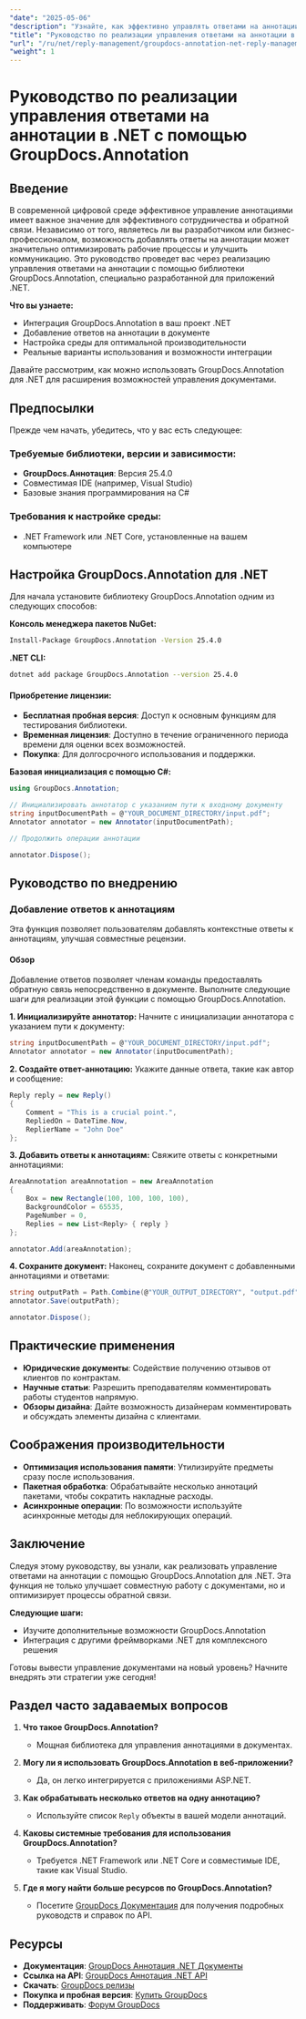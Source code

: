 ```yaml
---
"date": "2025-05-06"
"description": "Узнайте, как эффективно управлять ответами на аннотации с помощью GroupDocs.Annotation для .NET. Это руководство охватывает интеграцию, добавление ответов и практические примеры использования."
"title": "Руководство по реализации управления ответами на аннотации в .NET с помощью GroupDocs.Annotation"
"url": "/ru/net/reply-management/groupdocs-annotation-net-reply-management-guide/"
"weight": 1
---
```


# Руководство по реализации управления ответами на аннотации в .NET с помощью GroupDocs.Annotation

## Введение

В современной цифровой среде эффективное управление аннотациями имеет важное значение для эффективного сотрудничества и обратной связи. Независимо от того, являетесь ли вы разработчиком или бизнес-профессионалом, возможность добавлять ответы на аннотации может значительно оптимизировать рабочие процессы и улучшить коммуникацию. Это руководство проведет вас через реализацию управления ответами на аннотации с помощью библиотеки GroupDocs.Annotation, специально разработанной для приложений .NET.

**Что вы узнаете:**
- Интеграция GroupDocs.Annotation в ваш проект .NET
- Добавление ответов на аннотации в документе
- Настройка среды для оптимальной производительности
- Реальные варианты использования и возможности интеграции

Давайте рассмотрим, как можно использовать GroupDocs.Annotation для .NET для расширения возможностей управления документами.

## Предпосылки

Прежде чем начать, убедитесь, что у вас есть следующее:

### Требуемые библиотеки, версии и зависимости:
- **GroupDocs.Аннотация**: Версия 25.4.0
- Совместимая IDE (например, Visual Studio)
- Базовые знания программирования на C#

### Требования к настройке среды:
- .NET Framework или .NET Core, установленные на вашем компьютере

## Настройка GroupDocs.Annotation для .NET

Для начала установите библиотеку GroupDocs.Annotation одним из следующих способов:

**Консоль менеджера пакетов NuGet:**
```bash
Install-Package GroupDocs.Annotation -Version 25.4.0
```

**.NET CLI:**
```bash
dotnet add package GroupDocs.Annotation --version 25.4.0
```

#### Приобретение лицензии:
- **Бесплатная пробная версия**: Доступ к основным функциям для тестирования библиотеки.
- **Временная лицензия**: Доступно в течение ограниченного периода времени для оценки всех возможностей.
- **Покупка**: Для долгосрочного использования и поддержки.

**Базовая инициализация с помощью C#:**
```csharp
using GroupDocs.Annotation;

// Инициализировать аннотатор с указанием пути к входному документу
string inputDocumentPath = @"YOUR_DOCUMENT_DIRECTORY/input.pdf";
Annotator annotator = new Annotator(inputDocumentPath);

// Продолжить операции аннотации

annotator.Dispose();
```

## Руководство по внедрению

### Добавление ответов к аннотациям

Эта функция позволяет пользователям добавлять контекстные ответы к аннотациям, улучшая совместные рецензии.

#### Обзор
Добавление ответов позволяет членам команды предоставлять обратную связь непосредственно в документе. Выполните следующие шаги для реализации этой функции с помощью GroupDocs.Annotation.

**1. Инициализируйте аннотатор:**
Начните с инициализации аннотатора с указанием пути к документу:
```csharp
string inputDocumentPath = @"YOUR_DOCUMENT_DIRECTORY/input.pdf";
Annotator annotator = new Annotator(inputDocumentPath);
```

**2. Создайте ответ-аннотацию:**
Укажите данные ответа, такие как автор и сообщение:
```csharp
Reply reply = new Reply()
{
    Comment = "This is a crucial point.",
    RepliedOn = DateTime.Now,
    ReplierName = "John Doe"
};
```

**3. Добавить ответы к аннотациям:**
Свяжите ответы с конкретными аннотациями:
```csharp
AreaAnnotation areaAnnotation = new AreaAnnotation
{
    Box = new Rectangle(100, 100, 100, 100),
    BackgroundColor = 65535,
    PageNumber = 0,
    Replies = new List<Reply> { reply }
};

annotator.Add(areaAnnotation);
```

**4. Сохраните документ:**
Наконец, сохраните документ с добавленными аннотациями и ответами:
```csharp
string outputPath = Path.Combine(@"YOUR_OUTPUT_DIRECTORY", "output.pdf");
annotator.Save(outputPath);

annotator.Dispose();
```

## Практические применения

- **Юридические документы**: Содействие получению отзывов от клиентов по контрактам.
- **Научные статьи**: Разрешить преподавателям комментировать работы студентов напрямую.
- **Обзоры дизайна**: Дайте возможность дизайнерам комментировать и обсуждать элементы дизайна с клиентами.

## Соображения производительности

- **Оптимизация использования памяти**: Утилизируйте предметы сразу после использования.
- **Пакетная обработка**: Обрабатывайте несколько аннотаций пакетами, чтобы сократить накладные расходы.
- **Асинхронные операции**: По возможности используйте асинхронные методы для неблокирующих операций.

## Заключение

Следуя этому руководству, вы узнали, как реализовать управление ответами на аннотации с помощью GroupDocs.Annotation для .NET. Эта функция не только улучшает совместную работу с документами, но и оптимизирует процессы обратной связи.

**Следующие шаги:**
- Изучите дополнительные возможности GroupDocs.Annotation
- Интеграция с другими фреймворками .NET для комплексного решения

Готовы вывести управление документами на новый уровень? Начните внедрять эти стратегии уже сегодня!

## Раздел часто задаваемых вопросов

1. **Что такое GroupDocs.Annotation?**
   - Мощная библиотека для управления аннотациями в документах.

2. **Могу ли я использовать GroupDocs.Annotation в веб-приложении?**
   - Да, он легко интегрируется с приложениями ASP.NET.

3. **Как обрабатывать несколько ответов на одну аннотацию?**
   - Используйте список `Reply` объекты в вашей модели аннотаций.

4. **Каковы системные требования для использования GroupDocs.Annotation?**
   - Требуется .NET Framework или .NET Core и совместимые IDE, такие как Visual Studio.

5. **Где я могу найти больше ресурсов по GroupDocs.Annotation?**
   - Посетите [GroupDocs Документация](https://docs.groupdocs.com/annotation/net/) для получения подробных руководств и справок по API.

## Ресурсы

- **Документация**: [GroupDocs Аннотация .NET Документы](https://docs.groupdocs.com/annotation/net/)
- **Ссылка на API**: [GroupDocs Аннотация .NET API](https://reference.groupdocs.com/annotation/net/)
- **Скачать**: [GroupDocs релизы](https://releases.groupdocs.com/annotation/net/)
- **Покупка и пробная версия**: [Купить GroupDocs](https://purchase.groupdocs.com/buy)
- **Поддерживать**: [Форум GroupDocs](https://forum.groupdocs.com/c/annotation/)